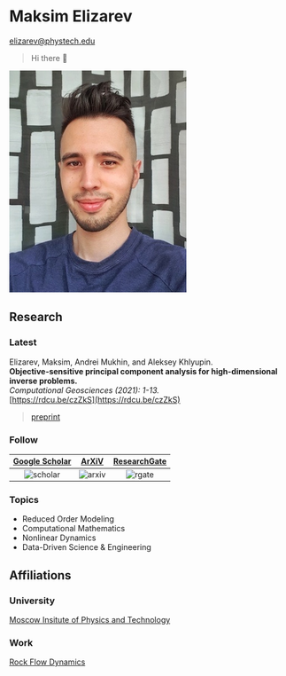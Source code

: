 # Maksim Elizarev
[elizarev@phystech.edu](mailto:elizarev@phystech.edu)

> Hi there 👋

![myself](https://github.com/djmaxus/djmaxus.github.io/raw/master/SciPageGitHub.jpeg)

## Research

### Latest

Elizarev, Maksim, Andrei Mukhin, and Aleksey Khlyupin.\
**Objective-sensitive principal component analysis for high-dimensional inverse problems.**\
*Computational Geosciences (2021): 1-13.*\
[https://rdcu.be/czZkS](https://rdcu.be/czZkS)
> [preprint](https://arxiv.org/abs/2006.04527)

### Follow

 [Google Scholar][ref:scholar] | [ArXiV][ref:arxiv] | [ResearchGate][ref:rgate] |
:-----------------------------:|:------------------:|:-------------------------:|
| <img src="https://scholar.google.com/citations/images/avatar_scholar_256.png" alt="scholar" width="128"/> | <img src="https://static.arxiv.org/static/browse/0.3.2.8/images/icons/smileybones-pixel.png" alt="arxiv" width="128"/> | <img src="https://cdn.freelogovectors.net/svg08/researchgate-logo-freelogovectors.net_.svg" alt="rgate" width="128"/> |

### Topics

* Reduced Order Modeling
* Computational Mathematics
* Nonlinear Dynamics
* Data-Driven Science & Engineering

## Affiliations

### University

[Moscow Insitute of Physics and Technology](https://mipt.ru/english/)

### Work

[Rock Flow Dynamics](https://rfdyn.com/)

[ref:scholar]: https://scholar.google.com/citations?hl=en&authuser=1&user=wvRK6oQAAAAJ
[ref:arxiv]: http://arxiv.org/a/elizarev_m_1
[ref:rgate]: https://www.researchgate.net/profile/Maksim_Elizarev

[pic:scholar]: https://scholar.google.com/citations/images/avatar_scholar_256.png
[pic:arxiv]: https://static.arxiv.org/static/browse/0.3.2.8/images/icons/smileybones-pixel.png
[pic:rgate]: https://cdn.freelogovectors.net/svg08/researchgate-logo-freelogovectors.net_.svg
